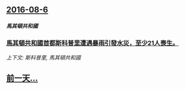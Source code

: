 ## [2016-08-6](/news/2016/08/6/index.md)

##### 馬其頓共和國
### [馬其頓共和國首都斯科普里遭遇暴雨引發水災，至少21人喪生。 ](/news/2016/08/6/馬其頓共和國首都斯科普里遭遇暴雨引發水災-至少21人喪生.md)
_上下文: 斯科普里, 馬其頓共和國_

## [前一天...](/news/2016/08/5/index.md)

